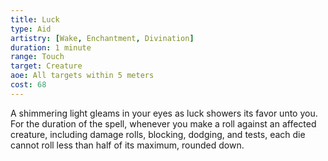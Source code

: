 ```yaml
---
title: Luck
type: Aid
artistry: [Wake, Enchantment, Divination]
duration: 1 minute
range: Touch
target: Creature
aoe: All targets within 5 meters
cost: 68
---
```

A shimmering light gleams in your eyes as luck showers its favor unto you. For the duration of the spell, whenever you make a roll against an affected creature, including damage rolls, blocking, dodging, and tests, each die cannot roll less than half of its maximum, rounded down.
